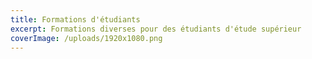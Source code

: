 ```yaml
---
title: Formations d'étudiants
excerpt: Formations diverses pour des étudiants d'étude supérieur
coverImage: /uploads/1920x1080.png
---
```

